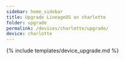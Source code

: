```yaml
---
sidebar: home_sidebar
title: Upgrade LineageOS on charlotte
folder: upgrade
permalink: /devices/charlotte/upgrade/
device: charlotte
---
```

{% include templates/device_upgrade.md %}
